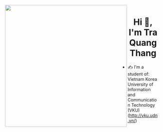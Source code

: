 <img align="left" width="400" src="https://github.githubassets.com/images/modules/profile/profile-first-repo.svg">
<h1 align="center">Hi 👋, I'm Tra Quang Thang</h1>
<p align="center">
</p>


- ✍ I'm a student of: Vietnam Korea University of Information and Communication Technology (VKU) (http://vku.udn.vn/)
